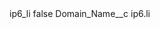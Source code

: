 <?xml version="1.0" encoding="UTF-8"?>
<CustomMetadata xmlns="http://soap.sforce.com/2006/04/metadata" xmlns:xsi="http://www.w3.org/2001/XMLSchema-instance" xmlns:xsd="http://www.w3.org/2001/XMLSchema">
    <label>ip6_li</label>
    <protected>false</protected>
    <values>
        <field>Domain_Name__c</field>
        <value xsi:type="xsd:string">ip6.li</value>
    </values>
</CustomMetadata>
